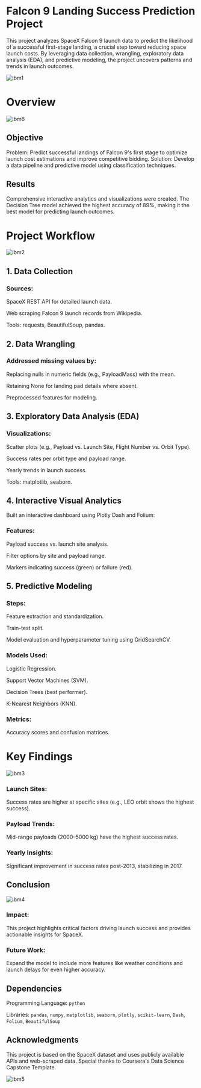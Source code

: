 # Falcon 9 Landing Success Prediction Project
This project analyzes SpaceX Falcon 9 launch data to predict the likelihood of a successful first-stage landing, a crucial step toward reducing space launch costs. By leveraging data collection, wrangling, exploratory data analysis (EDA), and predictive modeling, the project uncovers patterns and trends in launch outcomes.

![ibm1](https://github.com/user-attachments/assets/20e3d6b2-d80f-41cc-80e2-7e6d4e1cef36)

# Overview
![ibm6](https://github.com/user-attachments/assets/7a1e7bbe-7bfd-49b8-aa7e-07d3a7d2757f)

## Objective
Problem: Predict successful landings of Falcon 9's first stage to optimize launch cost estimations and improve competitive bidding.
Solution: Develop a data pipeline and predictive model using classification techniques.

## Results
Comprehensive interactive analytics and visualizations were created.
The Decision Tree model achieved the highest accuracy of 89%, making it the best model for predicting launch outcomes.


# Project Workflow
![ibm2](https://github.com/user-attachments/assets/731cb124-23a6-4fb6-b4df-b35c92ccdf05)
## 1. Data Collection
### Sources:

SpaceX REST API for detailed launch data.

Web scraping Falcon 9 launch records from Wikipedia.

Tools: requests, BeautifulSoup, pandas.

## 2. Data Wrangling
### Addressed missing values by:

Replacing nulls in numeric fields (e.g., PayloadMass) with the mean.

Retaining None for landing pad details where absent.

Preprocessed features for modeling.

## 3. Exploratory Data Analysis (EDA)
### Visualizations:

Scatter plots (e.g., Payload vs. Launch Site, Flight Number vs. Orbit Type).

Success rates per orbit type and payload range.

Yearly trends in launch success.

Tools: matplotlib, seaborn.

## 4. Interactive Visual Analytics
Built an interactive dashboard using Plotly Dash and Folium:

### Features:
Payload success vs. launch site analysis.

Filter options by site and payload range.

Markers indicating success (green) or failure (red).

## 5. Predictive Modeling
### Steps:

Feature extraction and standardization.

Train-test split.

Model evaluation and hyperparameter tuning using GridSearchCV.

### Models Used:

Logistic Regression.

Support Vector Machines (SVM).

Decision Trees (best performer).

K-Nearest Neighbors (KNN).

### Metrics: 
Accuracy scores and confusion matrices.

# Key Findings
![ibm3](https://github.com/user-attachments/assets/3db5c334-e368-47ab-a1f2-99f4ca27633f)

### Launch Sites:
Success rates are higher at specific sites (e.g., LEO orbit shows the highest success).

### Payload Trends:
Mid-range payloads (2000–5000 kg) have the highest success rates.

### Yearly Insights:
Significant improvement in success rates post-2013, stabilizing in 2017.

## Conclusion
![ibm4](https://github.com/user-attachments/assets/f2fdce40-ee4c-45c7-8dd7-8ff0904d276b)

### Impact: 
This project highlights critical factors driving launch success and provides actionable insights for SpaceX.

### Future Work: 
Expand the model to include more features like weather conditions and launch delays for even higher accuracy.

## Dependencies
Programming Language: ```python```

Libraries: ```pandas```, ```numpy```, ```matplotlib```, ```seaborn```, ```plotly```, ```scikit-learn```, ```Dash```, ```Folium```, ```BeautifulSoup```

## Acknowledgments
This project is based on the SpaceX dataset and uses publicly available APIs and web-scraped data. Special thanks to Coursera's Data Science Capstone Template.

![ibm5](https://github.com/user-attachments/assets/23259689-49fa-498e-afa9-c2d48c6b65a3)



